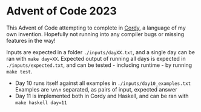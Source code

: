 # Advent of Code 2023

This Advent of Code attempting to complete in [Cordy](https://github.com/alcatrazEscapee/cordy), a language of my own invention. Hopefully not running into any compiler bugs or missing features in the way!

Inputs are expected in a folder `./inputs/dayXX.txt`, and a single day can be ran with `make day=XX`. Expected output of running all days is expected in `./inputs/expected.txt`, and can be tested - including runtime - by running `make test`.

- Day 10 runs itself against all examples in `./inputs/day10_examples.txt` Examples are `\n\n` separated, as pairs of input, expected answer
- Day 11 is implemented both in Cordy and Haskell, and can be ran with `make haskell day=11`